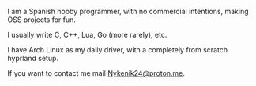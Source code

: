 I am a Spanish hobby programmer, with no commercial intentions, making OSS projects for fun.

I usually write C, C++, Lua, Go (more rarely), etc.

I have Arch Linux as my daily driver, with a completely from scratch hyprland setup.

If you want to contact me mail Nykenik24@proton.me.
